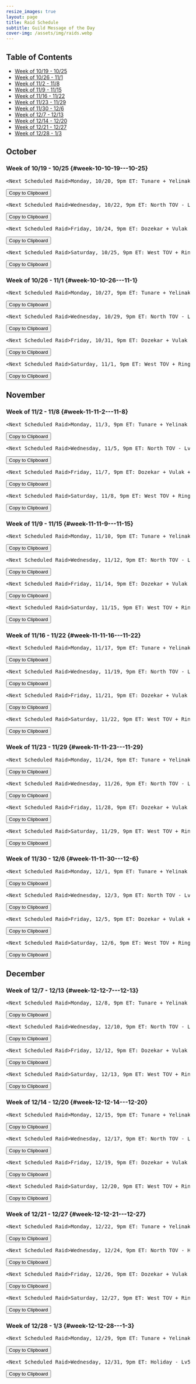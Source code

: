 ```yaml
---
resize_images: true
layout: page
title: Raid Schedule
subtitle: Guild Message of the Day
cover-img: /assets/img/raids.webp
---
```


## Table of Contents

- [Week of 10/19 - 10/25](#week-10-10-19---10-25)
- [Week of 10/26 - 11/1](#week-10-10-26---11-1)
- [Week of 11/2 - 11/8](#week-11-11-2---11-8)
- [Week of 11/9 - 11/15](#week-11-11-9---11-15)
- [Week of 11/16 - 11/22](#week-11-11-16---11-22)
- [Week of 11/23 - 11/29](#week-11-11-23---11-29)
- [Week of 11/30 - 12/6](#week-11-11-30---12-6)
- [Week of 12/7 - 12/13](#week-12-12-7---12-13)
- [Week of 12/14 - 12/20](#week-12-12-14---12-20)
- [Week of 12/21 - 12/27](#week-12-12-21---12-27)
- [Week of 12/28 - 1/3](#week-12-12-28---1-3)

## October


### Week of 10/19 - 10/25 {#week-10-10-19---10-25}

<div class="copy-text-container"><pre class="copy-text-content" id="copy-box-rouakagd7">&lt;Next Scheduled Raid&gt;Monday, 10/20, 9pm ET: Tunare + Yelinak + KT + Plane of Fear + HoT - Lv55+ to raid - Join us at FormerGlory.LOL</pre><button class="copy-button" onclick="copyText('copy-box-rouakagd7')">Copy to Clipboard</button></div>

<div class="copy-text-container"><pre class="copy-text-content" id="copy-box-4m92y3x32">&lt;Next Scheduled Raid&gt;Wednesday, 10/22, 9pm ET: North TOV - Lv55+ to raid - Join us at FormerGlory.LOL</pre><button class="copy-button" onclick="copyText('copy-box-4m92y3x32')">Copy to Clipboard</button></div>

<div class="copy-text-container"><pre class="copy-text-content" id="copy-box-u8f57qqqi">&lt;Next Scheduled Raid&gt;Friday, 10/24, 9pm ET: Dozekar + Vulak + AoW + Sleeper's Tomb - Lv55+ to raid - Join us at FormerGlory.LOL</pre><button class="copy-button" onclick="copyText('copy-box-u8f57qqqi')">Copy to Clipboard</button></div>

<div class="copy-text-container"><pre class="copy-text-content" id="copy-box-9u5m0q7ix">&lt;Next Scheduled Raid&gt;Saturday, 10/25, 9pm ET: West TOV + Ring War + Dain - Lv55+ to raid - Join us at FormerGlory.LOL</pre><button class="copy-button" onclick="copyText('copy-box-9u5m0q7ix')">Copy to Clipboard</button></div>


### Week of 10/26 - 11/1 {#week-10-10-26---11-1}

<div class="copy-text-container"><pre class="copy-text-content" id="copy-box-tvsyznekc">&lt;Next Scheduled Raid&gt;Monday, 10/27, 9pm ET: Tunare + Yelinak + KT + Plane of Fear + HoT - Lv55+ to raid - Join us at FormerGlory.LOL</pre><button class="copy-button" onclick="copyText('copy-box-tvsyznekc')">Copy to Clipboard</button></div>

<div class="copy-text-container"><pre class="copy-text-content" id="copy-box-grj76jgjw">&lt;Next Scheduled Raid&gt;Wednesday, 10/29, 9pm ET: North TOV - Lv55+ to raid - Join us at FormerGlory.LOL</pre><button class="copy-button" onclick="copyText('copy-box-grj76jgjw')">Copy to Clipboard</button></div>

<div class="copy-text-container"><pre class="copy-text-content" id="copy-box-k8a1kwprz">&lt;Next Scheduled Raid&gt;Friday, 10/31, 9pm ET: Dozekar + Vulak + AoW + Sleeper's Tomb - Lv55+ to raid - Join us at FormerGlory.LOL</pre><button class="copy-button" onclick="copyText('copy-box-k8a1kwprz')">Copy to Clipboard</button></div>

<div class="copy-text-container"><pre class="copy-text-content" id="copy-box-q75s3h8rg">&lt;Next Scheduled Raid&gt;Saturday, 11/1, 9pm ET: West TOV + Ring War + Dain - Lv55+ to raid - Join us at FormerGlory.LOL</pre><button class="copy-button" onclick="copyText('copy-box-q75s3h8rg')">Copy to Clipboard</button></div>


## November


### Week of 11/2 - 11/8 {#week-11-11-2---11-8}

<div class="copy-text-container"><pre class="copy-text-content" id="copy-box-k6c1necjz">&lt;Next Scheduled Raid&gt;Monday, 11/3, 9pm ET: Tunare + Yelinak + KT + Plane of Fear + HoT - Lv55+ to raid - Join us at FormerGlory.LOL</pre><button class="copy-button" onclick="copyText('copy-box-k6c1necjz')">Copy to Clipboard</button></div>

<div class="copy-text-container"><pre class="copy-text-content" id="copy-box-rdji6rhx6">&lt;Next Scheduled Raid&gt;Wednesday, 11/5, 9pm ET: North TOV - Lv55+ to raid - Join us at FormerGlory.LOL</pre><button class="copy-button" onclick="copyText('copy-box-rdji6rhx6')">Copy to Clipboard</button></div>

<div class="copy-text-container"><pre class="copy-text-content" id="copy-box-y80u15m5y">&lt;Next Scheduled Raid&gt;Friday, 11/7, 9pm ET: Dozekar + Vulak + AoW + Sleeper's Tomb - Lv55+ to raid - Join us at FormerGlory.LOL</pre><button class="copy-button" onclick="copyText('copy-box-y80u15m5y')">Copy to Clipboard</button></div>

<div class="copy-text-container"><pre class="copy-text-content" id="copy-box-8ujw8z28n">&lt;Next Scheduled Raid&gt;Saturday, 11/8, 9pm ET: West TOV + Ring War + Dain - Lv55+ to raid - Join us at FormerGlory.LOL</pre><button class="copy-button" onclick="copyText('copy-box-8ujw8z28n')">Copy to Clipboard</button></div>


### Week of 11/9 - 11/15 {#week-11-11-9---11-15}

<div class="copy-text-container"><pre class="copy-text-content" id="copy-box-m4ek6uigc">&lt;Next Scheduled Raid&gt;Monday, 11/10, 9pm ET: Tunare + Yelinak + KT + Plane of Fear + HoT - Lv55+ to raid - Join us at FormerGlory.LOL</pre><button class="copy-button" onclick="copyText('copy-box-m4ek6uigc')">Copy to Clipboard</button></div>

<div class="copy-text-container"><pre class="copy-text-content" id="copy-box-gbtdzv86q">&lt;Next Scheduled Raid&gt;Wednesday, 11/12, 9pm ET: North TOV - Lv55+ to raid - Join us at FormerGlory.LOL</pre><button class="copy-button" onclick="copyText('copy-box-gbtdzv86q')">Copy to Clipboard</button></div>

<div class="copy-text-container"><pre class="copy-text-content" id="copy-box-9df5co0u4">&lt;Next Scheduled Raid&gt;Friday, 11/14, 9pm ET: Dozekar + Vulak + AoW + Sleeper's Tomb - Lv55+ to raid - Join us at FormerGlory.LOL</pre><button class="copy-button" onclick="copyText('copy-box-9df5co0u4')">Copy to Clipboard</button></div>

<div class="copy-text-container"><pre class="copy-text-content" id="copy-box-uojqj8joc">&lt;Next Scheduled Raid&gt;Saturday, 11/15, 9pm ET: West TOV + Ring War + Dain - Lv55+ to raid - Join us at FormerGlory.LOL</pre><button class="copy-button" onclick="copyText('copy-box-uojqj8joc')">Copy to Clipboard</button></div>


### Week of 11/16 - 11/22 {#week-11-11-16---11-22}

<div class="copy-text-container"><pre class="copy-text-content" id="copy-box-u4vc8wxw5">&lt;Next Scheduled Raid&gt;Monday, 11/17, 9pm ET: Tunare + Yelinak + KT + Plane of Fear + HoT - Lv55+ to raid - Join us at FormerGlory.LOL</pre><button class="copy-button" onclick="copyText('copy-box-u4vc8wxw5')">Copy to Clipboard</button></div>

<div class="copy-text-container"><pre class="copy-text-content" id="copy-box-u1cv7ym6v">&lt;Next Scheduled Raid&gt;Wednesday, 11/19, 9pm ET: North TOV - Lv55+ to raid - Join us at FormerGlory.LOL</pre><button class="copy-button" onclick="copyText('copy-box-u1cv7ym6v')">Copy to Clipboard</button></div>

<div class="copy-text-container"><pre class="copy-text-content" id="copy-box-xpnf0fmei">&lt;Next Scheduled Raid&gt;Friday, 11/21, 9pm ET: Dozekar + Vulak + AoW + Sleeper's Tomb - Lv55+ to raid - Join us at FormerGlory.LOL</pre><button class="copy-button" onclick="copyText('copy-box-xpnf0fmei')">Copy to Clipboard</button></div>

<div class="copy-text-container"><pre class="copy-text-content" id="copy-box-bcxru8npk">&lt;Next Scheduled Raid&gt;Saturday, 11/22, 9pm ET: West TOV + Ring War + Dain - Lv55+ to raid - Join us at FormerGlory.LOL</pre><button class="copy-button" onclick="copyText('copy-box-bcxru8npk')">Copy to Clipboard</button></div>


### Week of 11/23 - 11/29 {#week-11-11-23---11-29}

<div class="copy-text-container"><pre class="copy-text-content" id="copy-box-2amopwsmk">&lt;Next Scheduled Raid&gt;Monday, 11/24, 9pm ET: Tunare + Yelinak + KT + Plane of Fear + HoT - Lv55+ to raid - Join us at FormerGlory.LOL</pre><button class="copy-button" onclick="copyText('copy-box-2amopwsmk')">Copy to Clipboard</button></div>

<div class="copy-text-container"><pre class="copy-text-content" id="copy-box-s2tunvsvu">&lt;Next Scheduled Raid&gt;Wednesday, 11/26, 9pm ET: North TOV - Lv55+ to raid - Join us at FormerGlory.LOL</pre><button class="copy-button" onclick="copyText('copy-box-s2tunvsvu')">Copy to Clipboard</button></div>

<div class="copy-text-container"><pre class="copy-text-content" id="copy-box-2gmqwsdjt">&lt;Next Scheduled Raid&gt;Friday, 11/28, 9pm ET: Dozekar + Vulak + AoW + Sleeper's Tomb - Lv55+ to raid - Join us at FormerGlory.LOL</pre><button class="copy-button" onclick="copyText('copy-box-2gmqwsdjt')">Copy to Clipboard</button></div>

<div class="copy-text-container"><pre class="copy-text-content" id="copy-box-uc6k9wkx9">&lt;Next Scheduled Raid&gt;Saturday, 11/29, 9pm ET: West TOV + Ring War + Dain - Lv55+ to raid - Join us at FormerGlory.LOL</pre><button class="copy-button" onclick="copyText('copy-box-uc6k9wkx9')">Copy to Clipboard</button></div>


### Week of 11/30 - 12/6 {#week-11-11-30---12-6}

<div class="copy-text-container"><pre class="copy-text-content" id="copy-box-8xtsf3l95">&lt;Next Scheduled Raid&gt;Monday, 12/1, 9pm ET: Tunare + Yelinak + KT + Plane of Fear + HoT - Lv55+ to raid - Join us at FormerGlory.LOL</pre><button class="copy-button" onclick="copyText('copy-box-8xtsf3l95')">Copy to Clipboard</button></div>

<div class="copy-text-container"><pre class="copy-text-content" id="copy-box-9d1y7qp7k">&lt;Next Scheduled Raid&gt;Wednesday, 12/3, 9pm ET: North TOV - Lv55+ to raid - Join us at FormerGlory.LOL</pre><button class="copy-button" onclick="copyText('copy-box-9d1y7qp7k')">Copy to Clipboard</button></div>

<div class="copy-text-container"><pre class="copy-text-content" id="copy-box-u57gt8trh">&lt;Next Scheduled Raid&gt;Friday, 12/5, 9pm ET: Dozekar + Vulak + AoW + Sleeper's Tomb - Lv55+ to raid - Join us at FormerGlory.LOL</pre><button class="copy-button" onclick="copyText('copy-box-u57gt8trh')">Copy to Clipboard</button></div>

<div class="copy-text-container"><pre class="copy-text-content" id="copy-box-ied10dk8y">&lt;Next Scheduled Raid&gt;Saturday, 12/6, 9pm ET: West TOV + Ring War + Dain - Lv55+ to raid - Join us at FormerGlory.LOL</pre><button class="copy-button" onclick="copyText('copy-box-ied10dk8y')">Copy to Clipboard</button></div>


## December


### Week of 12/7 - 12/13 {#week-12-12-7---12-13}

<div class="copy-text-container"><pre class="copy-text-content" id="copy-box-qkngcgssf">&lt;Next Scheduled Raid&gt;Monday, 12/8, 9pm ET: Tunare + Yelinak + KT + Plane of Fear + HoT - Lv55+ to raid - Join us at FormerGlory.LOL</pre><button class="copy-button" onclick="copyText('copy-box-qkngcgssf')">Copy to Clipboard</button></div>

<div class="copy-text-container"><pre class="copy-text-content" id="copy-box-v51tg5tpf">&lt;Next Scheduled Raid&gt;Wednesday, 12/10, 9pm ET: North TOV - Lv55+ to raid - Join us at FormerGlory.LOL</pre><button class="copy-button" onclick="copyText('copy-box-v51tg5tpf')">Copy to Clipboard</button></div>

<div class="copy-text-container"><pre class="copy-text-content" id="copy-box-0q59p40q5">&lt;Next Scheduled Raid&gt;Friday, 12/12, 9pm ET: Dozekar + Vulak + AoW + Sleeper's Tomb - Lv55+ to raid - Join us at FormerGlory.LOL</pre><button class="copy-button" onclick="copyText('copy-box-0q59p40q5')">Copy to Clipboard</button></div>

<div class="copy-text-container"><pre class="copy-text-content" id="copy-box-2lwzfsa9g">&lt;Next Scheduled Raid&gt;Saturday, 12/13, 9pm ET: West TOV + Ring War + Dain - Lv55+ to raid - Join us at FormerGlory.LOL</pre><button class="copy-button" onclick="copyText('copy-box-2lwzfsa9g')">Copy to Clipboard</button></div>


### Week of 12/14 - 12/20 {#week-12-12-14---12-20}

<div class="copy-text-container"><pre class="copy-text-content" id="copy-box-8wmpi98e1">&lt;Next Scheduled Raid&gt;Monday, 12/15, 9pm ET: Tunare + Yelinak + KT + Plane of Fear + HoT - Lv55+ to raid - Join us at FormerGlory.LOL</pre><button class="copy-button" onclick="copyText('copy-box-8wmpi98e1')">Copy to Clipboard</button></div>

<div class="copy-text-container"><pre class="copy-text-content" id="copy-box-gubncmm2e">&lt;Next Scheduled Raid&gt;Wednesday, 12/17, 9pm ET: North TOV - Lv55+ to raid - Join us at FormerGlory.LOL</pre><button class="copy-button" onclick="copyText('copy-box-gubncmm2e')">Copy to Clipboard</button></div>

<div class="copy-text-container"><pre class="copy-text-content" id="copy-box-jhc94cipo">&lt;Next Scheduled Raid&gt;Friday, 12/19, 9pm ET: Dozekar + Vulak + AoW + Sleeper's Tomb - Lv55+ to raid - Join us at FormerGlory.LOL</pre><button class="copy-button" onclick="copyText('copy-box-jhc94cipo')">Copy to Clipboard</button></div>

<div class="copy-text-container"><pre class="copy-text-content" id="copy-box-0eqoqwshq">&lt;Next Scheduled Raid&gt;Saturday, 12/20, 9pm ET: West TOV + Ring War + Dain - Lv55+ to raid - Join us at FormerGlory.LOL</pre><button class="copy-button" onclick="copyText('copy-box-0eqoqwshq')">Copy to Clipboard</button></div>


### Week of 12/21 - 12/27 {#week-12-12-21---12-27}

<div class="copy-text-container"><pre class="copy-text-content" id="copy-box-kr4bwpss5">&lt;Next Scheduled Raid&gt;Monday, 12/22, 9pm ET: Tunare + Yelinak + KT + Plane of Fear + HoT - Lv55+ to raid - Join us at FormerGlory.LOL</pre><button class="copy-button" onclick="copyText('copy-box-kr4bwpss5')">Copy to Clipboard</button></div>

<div class="copy-text-container"><pre class="copy-text-content" id="copy-box-mcbib4m9k">&lt;Next Scheduled Raid&gt;Wednesday, 12/24, 9pm ET: North TOV - Holiday - Lv55+ to raid - Join us at FormerGlory.LOL</pre><button class="copy-button" onclick="copyText('copy-box-mcbib4m9k')">Copy to Clipboard</button></div>

<div class="copy-text-container"><pre class="copy-text-content" id="copy-box-akpxyqqfh">&lt;Next Scheduled Raid&gt;Friday, 12/26, 9pm ET: Dozekar + Vulak + AoW + Sleeper's Tomb - Holiday - Lv55+ to raid - Join us at FormerGlory.LOL</pre><button class="copy-button" onclick="copyText('copy-box-akpxyqqfh')">Copy to Clipboard</button></div>

<div class="copy-text-container"><pre class="copy-text-content" id="copy-box-tz9h6utxo">&lt;Next Scheduled Raid&gt;Saturday, 12/27, 9pm ET: West TOV + Ring War + Dain - Lv55+ to raid - Join us at FormerGlory.LOL</pre><button class="copy-button" onclick="copyText('copy-box-tz9h6utxo')">Copy to Clipboard</button></div>


### Week of 12/28 - 1/3 {#week-12-12-28---1-3}

<div class="copy-text-container"><pre class="copy-text-content" id="copy-box-f94lv5ket">&lt;Next Scheduled Raid&gt;Monday, 12/29, 9pm ET: Tunare + Yelinak + KT + Plane of Fear + HoT - Lv55+ to raid - Join us at FormerGlory.LOL</pre><button class="copy-button" onclick="copyText('copy-box-f94lv5ket')">Copy to Clipboard</button></div>

<div class="copy-text-container"><pre class="copy-text-content" id="copy-box-p40m1beue">&lt;Next Scheduled Raid&gt;Wednesday, 12/31, 9pm ET: Holiday - Lv55+ to raid - Join us at FormerGlory.LOL</pre><button class="copy-button" onclick="copyText('copy-box-p40m1beue')">Copy to Clipboard</button></div>

